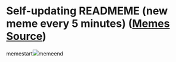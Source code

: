 # Self-updating READMEME (new meme every 5 minutes) ([Memes Source](https://bramses.notion.site/a49c1e962b7646879176ac3b327b6533?v=4d1eda54b170483cb03a40f257231764))

memestart![](https://www.notion.so/image/https%3A%2F%2Fs3-us-west-2.amazonaws.com%2Fsecure.notion-static.com%2F8b8afa15-c37d-49c6-8b0e-93b31fb892e4%2F67294890-CF09-4D51-9E8F-24CE5BFD1CA1.png?table=block&id=017ade89-251a-43bf-8797-d7972bd0e5db&cache=v2)memeend
